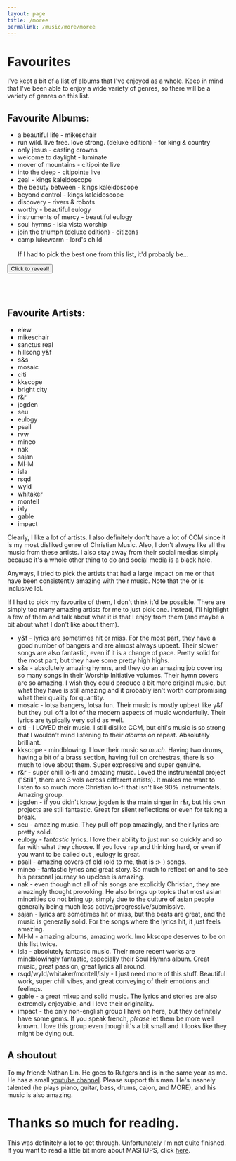 ```yaml
---
layout: page
title: /moree
permalink: /music/more/moree
---
```


# Favourites
I've kept a bit of a list of albums that I've enjoyed as a whole. Keep in mind that I've been able to enjoy a wide variety of genres, so there will be a variety of genres on this list.

## Favourite Albums:
- a beautiful life - mikeschair
- run wild. live free. love strong. (deluxe edition) - for king & country
- only jesus - casting crowns
- welcome to daylight - luminate
- mover of mountains - citipointe live
- into the deep - citipointe live
- zeal - kings kaleidoscope
- the beauty between - kings kaleidoscope
- beyond control - kings kaleidoscope
- discovery - rivers & robots
- worthy - beautiful eulogy
- instruments of mercy - beautiful eulogy
- soul hymns - isla vista worship
- join the triumph (deluxe edition) - citizens
- camp lukewarm - lord's child
<br/><br/>
If I had to pick the best one from this list, it'd probably be...

<div id="spoiler" style="display:none">
Zeal by kkscope. The music absolutely blew me away, and oh _man_. It is absolutely amazing. I don't even want to begin to describe it because I wouldn't be doing the album a favour. Take a listen. I hope you enjoy it. (And if you don't, I'm sorry :<  )
</div>
<button title="Click to show/hide content" type="button" onclick="if(document.getElementById('spoiler') .style.display=='none') {document.getElementById('spoiler') .style.display=''}else{document.getElementById('spoiler') .style.display='none'}"> Click to reveal! </button>

<br/><br/>

## Favourite Artists:
- elew
- mikeschair
- sanctus real
- hillsong y&f
- s&s
- mosaic
- citi
- kkscope
- bright city
- r&r
- jogden
- seu
- eulogy
- psail
- rvw
- mineo
- nak
- sajan
- MHM
- isla
- rsqd
- wyld
- whitaker
- montell
- isly
- gable
- impact

Clearly, I like a lot of artists. I also definitely don't have a lot of CCM since it is my most disliked genre of Christian Music. Also, I don't always like all the music from these artists. I also stay away from their social medias simply because it's a whole other thing to do and social media is a black hole.

Anyways, I tried to pick the artists that had a large impact on me or that have been consistently amazing with their music. Note that the or is inclusive lol.

If I had to pick my favourite of them, I don't think it'd be possible. There are simply too many amazing artists for me to just pick one. Instead, I'll highlight a few of them and talk about what it is that I enjoy from them (and maybe a bit about what I don't like about them).

- y&f - lyrics are sometimes hit or miss. For the most part, they have a good number of bangers and are almost always upbeat. Their slower songs are also fantastic, even if it is a change of pace. Pretty solid for the most part, but they have some pretty high highs.
- s&s - absolutely amazing hymns, and they do an amazing job covering so many songs in their Worship Initiative volumes. Their hymn covers are so amazing. I wish they could produce a bit more original music, but what they have is still amazing and it probably isn't worth compromising what their quality for quantity.
- mosaic - lotsa bangers, lotsa fun. Their music is mostly upbeat like y&f but they pull off a lot of the modern aspects of music wonderfully. Their lyrics are typically very solid as well.
- citi - I LOVED their music. I still dislike CCM, but citi's music is so strong that I wouldn't mind listening to their _albums_ on repeat. Absolutely brilliant.
- kkscope - mindblowing. I love their music _so much_. Having two drums, having a bit of a brass section, having full on orchestras, there is so much to love about them. Super expressive and super genuine.
- r&r - super chill lo-fi and amazing music. Loved the instrumental project ("Still", there are 3 vols across different artists). It makes me want to listen to so much more Christian lo-fi that isn't like 90% instrumentals. Amazing group.
- jogden - if you didn't know, jogden is the main singer in r&r, but his own projects are still fantastic. Great for silent reflections or even for taking a break.
- seu - amazing music. They pull off pop amazingly, and their lyrics are pretty solid.
- eulogy - fan*tastic* lyrics. I love their ability to just run so quickly and so far with what they choose. If you love rap and thinking hard, or even if you want to be called out , eulogy is great.
- psail - amazing covers of old (old to me, that is :> ) songs.
- mineo - fantastic lyrics and great story. So much to reflect on and to see his personal journey so upclose is amazing.
- nak - even though not all of his songs are explicitly Christian, they are amazingly thought provoking. He also brings up topics that most asian minorities do not bring up, simply due to the culture of asian people generally being much less active/progressive/submissive.
- sajan - lyrics are sometimes hit or miss, but the beats are great, and the music is generally solid. For the songs where the lyrics hit, it just feels amazing.
- MHM - amazing albums, amazing work. Imo kkscope deserves to be on this list twice.
- isla - absolutely fantastic music. Their more recent works are mindblowingly fantastic, especially their Soul Hymns album. Great music, great passion, great lyrics all around.
- rsqd/wyld/whitaker/montell/isly - I just need more of this stuff. Beautiful work, super chill vibes, and great conveying of their emotions and feelings.
- gable - a great mixup and solid music. The lyrics and stories are also extremely enjoyable, and I love their originality.
- impact - the only non-english group I have on here, but they definitely have some gems. If you speak french, _please_ let them be more well known. I love this group even though it's a bit small and it looks like they might be dying out.


## A shoutout
To my friend: Nathan Lin. He goes to Rutgers and is in the same year as me. He has a small [youtube channel](https://www.youtube.com/channel/UCkhfEVMBl2k4R0ey96ol3tQ). Please support this man. He's insanely talented (he plays piano, guitar, bass, drums, cajon, and MORE), and his music is also amazing.

# Thanks so much for reading.
This was definitely a lot to get through. Unfortunately I'm not quite finished. If you want to read a little bit more about MASHUPS, click [here](/music/more/moree/moreee).